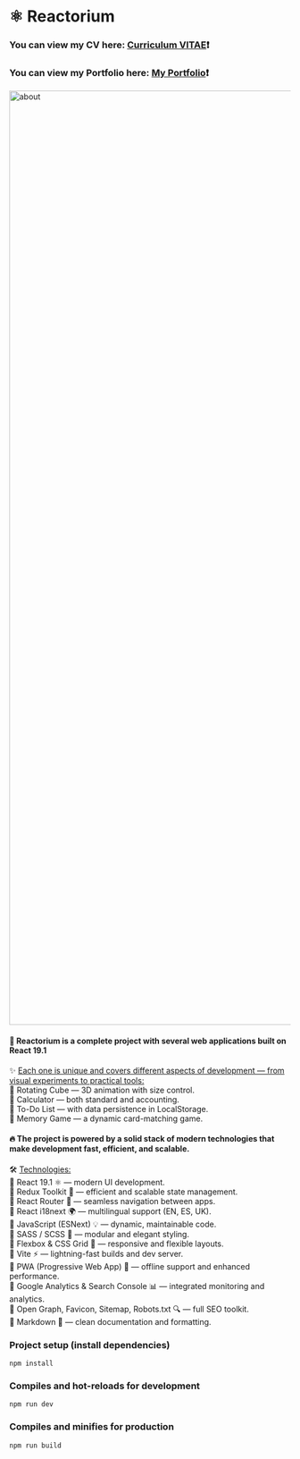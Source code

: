 # ⚛️ Reactorium #
### You can view my CV here: [Curriculum VITAE](https://zorger27.github.io)❗️ ###
### You can view my Portfolio here: [My Portfolio](https://Zorin.Expert)❗️ ###

<img width="1672" alt="about" src="https://github.com/user-attachments/assets/983f56c6-3d3d-4075-9f2f-dbd6265da37f" />

#### 🚀 Reactorium is a complete project with several web applications built on React 19.1 ####

✨️ <ins>Each one is unique and covers different aspects of development — from visual experiments to practical tools:</ins><br>
🧊 Rotating Cube — 3D animation with size control.<br>
🧮 Calculator — both standard and accounting.<br>
📝 To-Do List — with data persistence in LocalStorage.<br>
🎲 Memory Game — a dynamic card-matching game.

#### 🔥 The project is powered by a solid stack of modern technologies that make development fast, efficient, and scalable. ####

🛠️ <ins>Technologies:</ins><br>
🔹 React 19.1 ⚛️ — modern UI development.<br>
🔹 Redux Toolkit 🎯 — efficient and scalable state management.<br>
🔹 React Router 🧭 — seamless navigation between apps.<br>
🔹 React i18next 🌍 — multilingual support (EN, ES, UK).<br>
🔹 JavaScript (ESNext) 💡 — dynamic, maintainable code.<br>
🔹 SASS / SCSS 🎨 — modular and elegant styling.<br>
🔹 Flexbox & CSS Grid 🧩 — responsive and flexible layouts.<br>
🔸 Vite ⚡ — lightning-fast builds and dev server.<br>
🔸 PWA (Progressive Web App) 📱 — offline support and enhanced performance.<br>
🔸 Google Analytics & Search Console 📊 — integrated monitoring and analytics.<br>
🔸 Open Graph, Favicon, Sitemap, Robots.txt 🔍 — full SEO toolkit.<br>
🔸 Markdown 📝 — clean documentation and formatting.

### Project setup (install dependencies)
```
npm install
```

### Compiles and hot-reloads for development
```
npm run dev
```

### Compiles and minifies for production
```
npm run build
```

